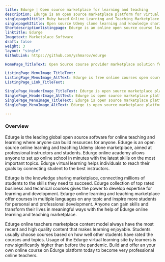 ```yaml
---
title: Edurge | Open source marketplace for learning and teaching
description: Edurge is an open source marketplace platform for virtual learning online academy. Edurge is an Udemy alternative & online learning and teaching marketplace
singlepageh1title: Ruby based Online Learning and Teaching Marketplace
singlepageh2title: Open source Udemy clone learning and knowledge sharing marketplace. Edurge is free to use and simple to setup online learning and teaching marketplace.
Shortdescriptionlistingpage: Edurge is an online open source course learning and teaching Udemy Clone marketplace provider aimed at professional adults and students.
linktitle: Edurge
Imagetext: Marketplace Software
draft: false
weight: 3
layout: "single"
GithubLink: https://github.com/yshmarov/edurge

HomePage_TitleText: Open Source course provider marketplace solution for online learning and teaching

ListingPage_MenuImage_TitleText: 
ListingPage_MenuImage_AltText: Edurge is free online courses open source marketplace platform
ListingPage_Link_TitleText: 

SinglePage_HeaderImage_TitleText: Edurge is open source marketplace platform for online academy and virtual learning
SinglePage_HeaderImage_AltText: Edurge is open source marketplace platform for online academy and virtual learning
SinglePage_MenuImage_TitleText: Edurge is open source marketplace platform for personal and professional development
SinglePage_MenuImage_AltText: Edurge is open source marketplace platform for personal and professional development

---
```

### Overview

Edurge is the leading global open source software for online teaching and learning where anyone can build resources for anyone. Edurge is an open source online learning and teaching Udemy clone marketplace, aimed at professional instructors and students. Edurge online academy allows anyone to set up online school in minutes with the latest skills on the most important topics. Edurge virtual learning helps individuals to reach their goals by connecting student to the best instructors.

Edurge is the knowledge sharing marketplace, connecting millions of students to the skills they need to succeed. Edurge collection of top rated business and technical courses gives the power to develop expertise for learning and development. Edurge online learning and teaching marketplace offer courses in multiple languages on any topic and inspire more students for personal and professional development. Anyone can gain skills and transform their lives in meaningful ways with the help of Edurge online learning and teaching marketplace.

Edurge online teachers marketplace content model always have the most recent and high quality content that makes learning enjoyable. Students usually choose courses based on how well other students have rated the courses and topics. Usage of the Edurge virtual learning site by learners is now significantly higher than before the pandemic. Build and offer an your own online course on Edurge platform today to become very professional online teachers.
